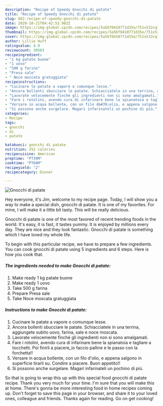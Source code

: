```yaml
---
description: "Recipe of Speedy Gnocchi di patate"
title: "Recipe of Speedy Gnocchi di patate"
slug: 662-recipe-of-speedy-gnocchi-di-patate
date: 2020-10-21T04:42:53.982Z
image: https://img-global.cpcdn.com/recipes/5a56f0410771d35e/751x532cq70/gnocchi-di-patate-recipe-main-photo.jpg
thumbnail: https://img-global.cpcdn.com/recipes/5a56f0410771d35e/751x532cq70/gnocchi-di-patate-recipe-main-photo.jpg
cover: https://img-global.cpcdn.com/recipes/5a56f0410771d35e/751x532cq70/gnocchi-di-patate-recipe-main-photo.jpg
author: Lillie Huff
ratingvalue: 4.9
reviewcount: 30503
recipeingredient:
- "1 kg patate buone"
- "1 uovo"
- "500 g farina"
- "Presa sale"
- " Noce moscata gratuggiata"
recipeinstructions:
- "Cucinare le patate a vapore o comunque lesse."
- "Ancora bollenti sbucciare le patate. Schiacciatele in una terrina, aggiungete subito uovo, farina, sale e noce moscata."
- "Lavorate velocemente finché gli ingredienti non si sono amalgamati."
- "Fare i rotolini, avendo cura di infarinare bene la spianatoia e tagliare a tocchetti. Poi finirli a piacere_io faccio palline e le passo con la forchetta!!"
- "Versare in acqua bollente, con un filo d&#39;olio, e appena salgono in superficie tirarli su. Condire a piacere. Buon appetito!!"
- "Si possono anche surgelare. Magari infarinateli un pochino di più."
categories:
- Recipe
tags:
- gnocchi
- di
- patate

katakunci: gnocchi di patate 
nutrition: 252 calories
recipecuisine: American
preptime: "PT39M"
cooktime: "PT60M"
recipeyield: "2"
recipecategory: Dinner

---
```



![Gnocchi di patate](https://img-global.cpcdn.com/recipes/5a56f0410771d35e/751x532cq70/gnocchi-di-patate-recipe-main-photo.jpg)

Hey everyone, it's Jim, welcome to my recipe page. Today, I will show you a way to make a special dish, gnocchi di patate. It is one of my favorites. For mine, I will make it a little bit tasty. This will be really delicious.



Gnocchi di patate is one of the most favored of recent trending foods in the world. It's easy, it is fast, it tastes yummy. It is enjoyed by millions every day. They are nice and they look fantastic. Gnocchi di patate is something which I have loved my whole life.


To begin with this particular recipe, we have to prepare a few ingredients. You can cook gnocchi di patate using 5 ingredients and 6 steps. Here is how you cook that.

<!--inarticleads1-->

##### The ingredients needed to make Gnocchi di patate:

1. Make ready 1 kg patate buone
1. Make ready 1 uovo
1. Take 500 g farina
1. Prepare Presa sale
1. Take  Noce moscata gratuggiata




<!--inarticleads2-->

##### Instructions to make Gnocchi di patate:

1. Cucinare le patate a vapore o comunque lesse.
1. Ancora bollenti sbucciare le patate. Schiacciatele in una terrina, aggiungete subito uovo, farina, sale e noce moscata.
1. Lavorate velocemente finché gli ingredienti non si sono amalgamati.
1. Fare i rotolini, avendo cura di infarinare bene la spianatoia e tagliare a tocchetti. Poi finirli a piacere_io faccio palline e le passo con la forchetta!!
1. Versare in acqua bollente, con un filo d&#39;olio, e appena salgono in superficie tirarli su. Condire a piacere. Buon appetito!!
1. Si possono anche surgelare. Magari infarinateli un pochino di più.




So that is going to wrap this up with this special food gnocchi di patate recipe. Thank you very much for your time. I'm sure that you will make this at home. There's gonna be more interesting food in home recipes coming up. Don't forget to save this page in your browser, and share it to your loved ones, colleague and friends. Thanks again for reading. Go on get cooking!
